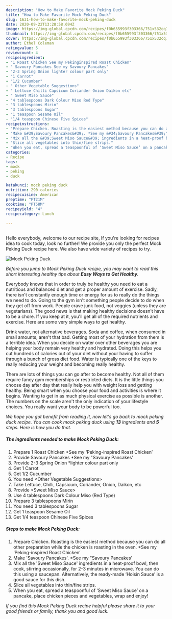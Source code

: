 ```yaml
---
description: "How to Make Favorite Mock Peking Duck"
title: "How to Make Favorite Mock Peking Duck"
slug: 1631-how-to-make-favorite-mock-peking-duck
date: 2020-09-22T13:28:58.694Z
image: https://img-global.cpcdn.com/recipes/f0b655993f303366/751x532cq70/mock-peking-duck-recipe-main-photo.jpg
thumbnail: https://img-global.cpcdn.com/recipes/f0b655993f303366/751x532cq70/mock-peking-duck-recipe-main-photo.jpg
cover: https://img-global.cpcdn.com/recipes/f0b655993f303366/751x532cq70/mock-peking-duck-recipe-main-photo.jpg
author: Ethel Coleman
ratingvalue: 5
reviewcount: 4
recipeingredient:
- "1 Roast Chicken See my Pekinginspired Roast Chicken"
- " Savoury Pancakes See my Savoury Pancakes"
- "2-3 Spring Onion lighter colour part only"
- "1 Carrot"
- "1/2 Cucumber"
- " Other Vegetable Suggestions"
- " Lettuce Chilli Capsicum Coriander Onion Daikon etc"
- " Sweet Miso Sauce"
- "4 tablespoons Dark Colour Miso Red Type"
- "3 tablespoons Mirin"
- "3 tablespoons Sugar"
- "1 teaspoon Sesame Oil"
- "1/4 teaspoon Chinese Five Spices"
recipeinstructions:
- "Prepare Chicken. Roasting is the easiest method because you can do all other preparation while the chicken is roasting in the oven. *See my ‘Peking-inspired Roast Chicken’"
- "Make &#39;Savoury Pancakes&#39;. *See my &#34;Savoury Pancakes&#39;"
- "Mix all the &#39;Sweet Miso Sauce&#39; ingredients in a heat-proof bowl, then cook, stirring occasionally, for 2-3 minutes in microwave. You can do this using a saucepan. Alternatively, the ready-made ‘Hoisin Sauce’ is a good sauce for this dish."
- "Slice all vegetables into thin/fine strips."
- "When you eat, spread a teaspoonful of ‘Sweet Miso Sauce’ on a pancake, place chicken pieces and vegetables, wrap and enjoy!"
categories:
- Recipe
tags:
- mock
- peking
- duck

katakunci: mock peking duck 
nutrition: 290 calories
recipecuisine: American
preptime: "PT21M"
cooktime: "PT58M"
recipeyield: "4"
recipecategory: Lunch

---
```

<br>
Hello everybody, welcome to our recipe site, If you're looking for recipes idea to cook today, look no further! We provide you only the perfect Mock Peking Duck recipe here. We also have wide variety of recipes to try.
<br>


![Mock Peking Duck](https://img-global.cpcdn.com/recipes/f0b655993f303366/751x532cq70/mock-peking-duck-recipe-main-photo.jpg)

<i>Before you jump to Mock Peking Duck recipe, you may want to read this short interesting healthy tips about <strong>Easy Ways to Get Healthy</strong>.</i>

Everybody knows that in order to truly be healthy you need to eat a nutritious and balanced diet and get a proper amount of exercise. Sadly, there isn't constantly enough time or energy for us to really do the things we need to do. Going to the gym isn't something people decide to do when they get off from work. People crave junk food, not veggies (unless they are vegetarians). The good news is that making healthy decisions doesn’t have to be a chore. If you keep at it, you'll get all of the required nutrients and exercise. Here are some very simple ways to get healthy.

Drink water, not alternative beverages. Soda and coffee, when consumed in small amounts, aren't that bad. Getting most of your hydration from them is a terrible idea. When you decide on water over other beverages you are helping your body remain very healthy and hydrated. Doing this helps you cut hundreds of calories out of your diet without your having to suffer through a bunch of gross diet food. Water is typically one of the keys to really reducing your weight and becoming really healthy.

There are lots of things you can go after to become healthy. Not all of them require fancy gym memberships or restricted diets. It is the little things you choose day after day that really help you with weight loss and getting healthy. Being smart when you choose your food and activities is where it begins. Wanting to get in as much physical exercise as possible is another. The numbers on the scale aren't the only indication of your lifestyle choices. You really want your body to be powerful too. 


<i>We hope you got benefit from reading it, now let's go back to mock peking duck recipe. You can cook mock peking duck using <strong>13</strong> ingredients and <strong>5</strong> steps. Here is how you do that.
</i>

##### The ingredients needed to make Mock Peking Duck:

1. Prepare 1 Roast Chicken *See my ‘Peking-inspired Roast Chicken’
1. Provide  Savoury Pancakes *See my &#34;Savoury Pancakes&#39;
1. Provide 2-3 Spring Onion *lighter colour part only
1. Get 1 Carrot
1. Get 1/2 Cucumber
1. You need  &lt;Other Vegetable Suggestions&gt;
1. Take  Lettuce, Chilli, Capsicum, Coriander, Onion, Daikon, etc
1. Provide  &lt;Sweet Miso Sauce&gt;
1. Use 4 tablespoons Dark Colour Miso (Red Type)
1. Prepare 3 tablespoons Mirin
1. You need 3 tablespoons Sugar
1. Get 1 teaspoon Sesame Oil
1. Get 1/4 teaspoon Chinese Five Spices


##### Steps to make Mock Peking Duck:

1. Prepare Chicken. Roasting is the easiest method because you can do all other preparation while the chicken is roasting in the oven. *See my ‘Peking-inspired Roast Chicken’
1. Make &#39;Savoury Pancakes&#39;. *See my &#34;Savoury Pancakes&#39;
1. Mix all the &#39;Sweet Miso Sauce&#39; ingredients in a heat-proof bowl, then cook, stirring occasionally, for 2-3 minutes in microwave. You can do this using a saucepan. Alternatively, the ready-made ‘Hoisin Sauce’ is a good sauce for this dish.
1. Slice all vegetables into thin/fine strips.
1. When you eat, spread a teaspoonful of ‘Sweet Miso Sauce’ on a pancake, place chicken pieces and vegetables, wrap and enjoy!


<i>If you find this Mock Peking Duck recipe helpful please share it to your good friends or family, thank you and good luck.</i>
